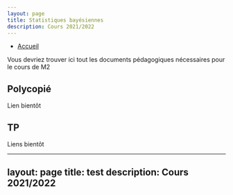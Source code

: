 ```yaml
---
layout: page
title: Statistiques bayésiennes
description: Cours 2021/2022
---
```



- [Accueil](index.html)




Vous devriez trouver ici tout les documents pédagogiques nécessaires pour le cours de M2


## Polycopié

Lien bientôt

## TP 

Liens bientôt


---
layout: page
title: test
description: Cours 2021/2022
---

